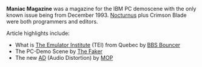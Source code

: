 **Maniac Magazine** was a magazine for the IBM PC demoscene with the only known issue being from December 1993. [Nocturnus](https://demozoo.org/sceners/47495/) plus Crimson Blade were both programmers and editors.

Article highlights include:
- What is [The Emulator Institute](https://demozoo.org/groups/8023/) (TEI) from Quebec by [BBS Bouncer](https://demozoo.org/sceners/46365/)
- The PC-Demo Scene by [The Faker](https://demozoo.org/sceners/3390/)
- The new [AD](https://demozoo.org/groups/47505/) (Audio Distortion) by [MOP](https://demozoo.org/sceners/40185/)